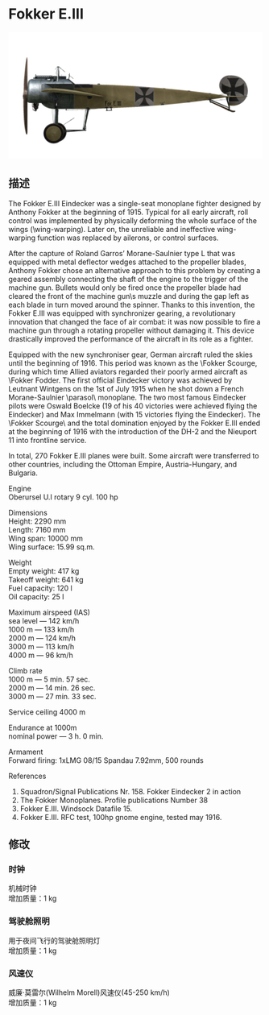 # Fokker E.III  
  
![fokkere3](../images/fokkere3.png)  
  
## 描述  
  
The Fokker E.III Eindecker was a single-seat monoplane fighter designed by Anthony Fokker at the beginning of 1915. Typical for all early aircraft, roll control was implemented by physically deforming the whole surface of the wings (\wing-warping\). Later on, the unreliable and ineffective wing-warping function was replaced by ailerons, or control surfaces.  
  
After the capture of Roland Garros’ Morane-Saulnier type L that was equipped with metal deflector wedges attached to the propeller blades, Anthony Fokker chose an alternative approach to this problem by creating a geared assembly connecting the shaft of the engine to the trigger of the machine gun. Bullets would only be fired once the propeller blade had cleared the front of the machine gun\s muzzle and during the gap left as each blade in turn moved around the spinner. Thanks to this invention, the Fokker E.III was equipped with synchronizer gearing, a revolutionary innovation that changed the face of air combat: it was now possible to fire a machine gun through a rotating propeller without damaging it. This device drastically improved the performance of the aircraft in its role as a fighter.  
  
Equipped with the new synchroniser gear, German aircraft ruled the skies until the beginning of 1916. This period was known as the \Fokker Scourge\, during which time Allied aviators regarded their poorly armed aircraft as \Fokker Fodder\. The first official Eindecker victory was achieved by Leutnant Wintgens on the 1st of July 1915 when he shot down a French Morane-Saulnier \parasol\ monoplane. The two most famous Eindecker pilots were Oswald Boelcke (19 of his 40 victories were achieved flying the Eindecker) and Max Immelmann (with 15 victories flying the Eindecker). The \Fokker Scourge\ and the total domination enjoyed by the Fokker Е.III ended at the beginning of 1916 with the introduction of the DH-2 and the Nieuport 11 into frontline service.  
  
In total, 270 Fokker E.III planes were built. Some aircraft were transferred to other countries, including the Ottoman Empire, Austria-Hungary, and Bulgaria.  
  
  
Engine  
Oberursel U.I rotary 9 cyl. 100 hp  
  
Dimensions  
Height: 2290 mm  
Length: 7160 mm  
Wing span: 10000 mm  
Wing surface: 15.99 sq.m.  
  
Weight  
Empty weight: 417 kg  
Takeoff weight: 641 kg  
Fuel capacity: 120 l  
Oil capacity: 25 l  
  
Maximum airspeed (IAS)  
sea level — 142 km/h  
1000 m — 133 km/h  
2000 m — 124 km/h  
3000 m — 113 km/h  
4000 m —  96 km/h  
  
Climb rate  
1000 m —  5 min. 57 sec.  
2000 m — 14 min. 26 sec.  
3000 m — 27 min. 33 sec.  
  
Service ceiling 4000 m  
  
Endurance at 1000m  
nominal power — 3 h. 0 min.  
  
Armament  
Forward firing: 1xLMG 08/15 Spandau 7.92mm, 500 rounds  
  
References  
1) Squadron/Signal Publications Nr. 158. Fokker Eindecker 2 in action  
2) The Fokker Monoplanes. Profile publications Number 38  
3) Fokker E.III. Windsock Datafile 15.  
4) Fokker E.III. RFC test, 100hp gnome engine, tested may 1916.  
  
## 修改  
  
  
### 时钟  
  
机械时钟  
增加质量：1 kg  
  
  
### 驾驶舱照明  
  
用于夜间飞行的驾驶舱照明灯  
增加质量：1 kg  
  
  
### 风速仪  
  
威廉·莫雷尔(Wilhelm Morell)风速仪(45-250 km/h)  
增加质量：1 kg  
